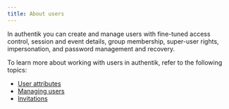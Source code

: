```yaml
---
title: About users
---
```


In authentik you can create and manage users with fine-tuned access control, session and event details, group membership, super-user rights, impersonation, and password management and recovery.

To learn more about working with users in authentik, refer to the following topics:

-   [User attributes](./user_attributes)
-   [Managing users](./user_basic_operations)
-   [Invitations](./invitations)
